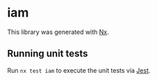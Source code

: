 # iam

This library was generated with [Nx](https://nx.dev).

## Running unit tests

Run `nx test iam` to execute the unit tests via [Jest](https://jestjs.io).
